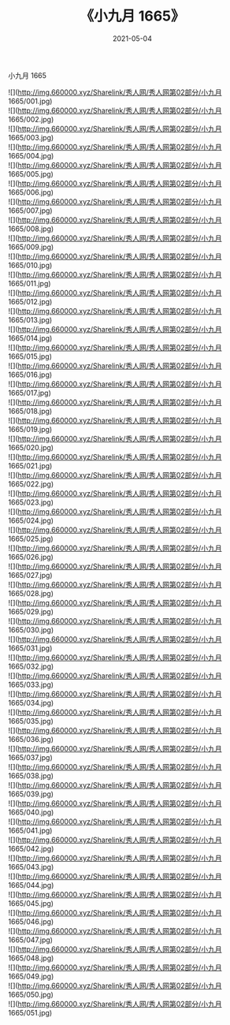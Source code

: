 ﻿---
layout: post
title:  《小九月 1665》
date:   2021-05-04
img: http://img.660000.xyz/Sharelink/秀人网/秀人网第02部分/小九月 1665/000.jpg
categories: [美女, 清纯, 唯美]
---

小九月 1665

  ![](http://img.660000.xyz/Sharelink/秀人网/秀人网第02部分/小九月 1665/001.jpg) <br> ![](http://img.660000.xyz/Sharelink/秀人网/秀人网第02部分/小九月 1665/002.jpg) <br> ![](http://img.660000.xyz/Sharelink/秀人网/秀人网第02部分/小九月 1665/003.jpg) <br> ![](http://img.660000.xyz/Sharelink/秀人网/秀人网第02部分/小九月 1665/004.jpg) <br> ![](http://img.660000.xyz/Sharelink/秀人网/秀人网第02部分/小九月 1665/005.jpg) <br> ![](http://img.660000.xyz/Sharelink/秀人网/秀人网第02部分/小九月 1665/006.jpg) <br> ![](http://img.660000.xyz/Sharelink/秀人网/秀人网第02部分/小九月 1665/007.jpg) <br> ![](http://img.660000.xyz/Sharelink/秀人网/秀人网第02部分/小九月 1665/008.jpg) <br> ![](http://img.660000.xyz/Sharelink/秀人网/秀人网第02部分/小九月 1665/009.jpg) <br> ![](http://img.660000.xyz/Sharelink/秀人网/秀人网第02部分/小九月 1665/010.jpg) <br> ![](http://img.660000.xyz/Sharelink/秀人网/秀人网第02部分/小九月 1665/011.jpg) <br> ![](http://img.660000.xyz/Sharelink/秀人网/秀人网第02部分/小九月 1665/012.jpg) <br> ![](http://img.660000.xyz/Sharelink/秀人网/秀人网第02部分/小九月 1665/013.jpg) <br> ![](http://img.660000.xyz/Sharelink/秀人网/秀人网第02部分/小九月 1665/014.jpg) <br> ![](http://img.660000.xyz/Sharelink/秀人网/秀人网第02部分/小九月 1665/015.jpg) <br> ![](http://img.660000.xyz/Sharelink/秀人网/秀人网第02部分/小九月 1665/016.jpg) <br> ![](http://img.660000.xyz/Sharelink/秀人网/秀人网第02部分/小九月 1665/017.jpg) <br> ![](http://img.660000.xyz/Sharelink/秀人网/秀人网第02部分/小九月 1665/018.jpg) <br> ![](http://img.660000.xyz/Sharelink/秀人网/秀人网第02部分/小九月 1665/019.jpg) <br> ![](http://img.660000.xyz/Sharelink/秀人网/秀人网第02部分/小九月 1665/020.jpg) <br> ![](http://img.660000.xyz/Sharelink/秀人网/秀人网第02部分/小九月 1665/021.jpg) <br> ![](http://img.660000.xyz/Sharelink/秀人网/秀人网第02部分/小九月 1665/022.jpg) <br> ![](http://img.660000.xyz/Sharelink/秀人网/秀人网第02部分/小九月 1665/023.jpg) <br> ![](http://img.660000.xyz/Sharelink/秀人网/秀人网第02部分/小九月 1665/024.jpg) <br> ![](http://img.660000.xyz/Sharelink/秀人网/秀人网第02部分/小九月 1665/025.jpg) <br> ![](http://img.660000.xyz/Sharelink/秀人网/秀人网第02部分/小九月 1665/026.jpg) <br> ![](http://img.660000.xyz/Sharelink/秀人网/秀人网第02部分/小九月 1665/027.jpg) <br> ![](http://img.660000.xyz/Sharelink/秀人网/秀人网第02部分/小九月 1665/028.jpg) <br> ![](http://img.660000.xyz/Sharelink/秀人网/秀人网第02部分/小九月 1665/029.jpg) <br> ![](http://img.660000.xyz/Sharelink/秀人网/秀人网第02部分/小九月 1665/030.jpg) <br> ![](http://img.660000.xyz/Sharelink/秀人网/秀人网第02部分/小九月 1665/031.jpg) <br> ![](http://img.660000.xyz/Sharelink/秀人网/秀人网第02部分/小九月 1665/032.jpg) <br> ![](http://img.660000.xyz/Sharelink/秀人网/秀人网第02部分/小九月 1665/033.jpg) <br> ![](http://img.660000.xyz/Sharelink/秀人网/秀人网第02部分/小九月 1665/034.jpg) <br> ![](http://img.660000.xyz/Sharelink/秀人网/秀人网第02部分/小九月 1665/035.jpg) <br> ![](http://img.660000.xyz/Sharelink/秀人网/秀人网第02部分/小九月 1665/036.jpg) <br> ![](http://img.660000.xyz/Sharelink/秀人网/秀人网第02部分/小九月 1665/037.jpg) <br> ![](http://img.660000.xyz/Sharelink/秀人网/秀人网第02部分/小九月 1665/038.jpg) <br> ![](http://img.660000.xyz/Sharelink/秀人网/秀人网第02部分/小九月 1665/039.jpg) <br> ![](http://img.660000.xyz/Sharelink/秀人网/秀人网第02部分/小九月 1665/040.jpg) <br> ![](http://img.660000.xyz/Sharelink/秀人网/秀人网第02部分/小九月 1665/041.jpg) <br> ![](http://img.660000.xyz/Sharelink/秀人网/秀人网第02部分/小九月 1665/042.jpg) <br> ![](http://img.660000.xyz/Sharelink/秀人网/秀人网第02部分/小九月 1665/043.jpg) <br> ![](http://img.660000.xyz/Sharelink/秀人网/秀人网第02部分/小九月 1665/044.jpg) <br> ![](http://img.660000.xyz/Sharelink/秀人网/秀人网第02部分/小九月 1665/045.jpg) <br> ![](http://img.660000.xyz/Sharelink/秀人网/秀人网第02部分/小九月 1665/046.jpg) <br> ![](http://img.660000.xyz/Sharelink/秀人网/秀人网第02部分/小九月 1665/047.jpg) <br> ![](http://img.660000.xyz/Sharelink/秀人网/秀人网第02部分/小九月 1665/048.jpg) <br> ![](http://img.660000.xyz/Sharelink/秀人网/秀人网第02部分/小九月 1665/049.jpg) <br> ![](http://img.660000.xyz/Sharelink/秀人网/秀人网第02部分/小九月 1665/050.jpg) <br> ![](http://img.660000.xyz/Sharelink/秀人网/秀人网第02部分/小九月 1665/051.jpg) <br>